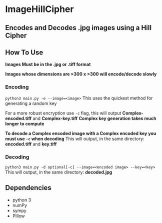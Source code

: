 # ImageHillCipher
## Encodes and Decodes .jpg images using a Hill Cipher

## How To Use
**Images Must be in the .jpg or .tiff format**

**Images whose dimensions are >300 x >300 will encode/decode slowly**
### Encoding
`python3 main.py -e --image=<image>`
This uses the quickest method for generating a random key

For a more robust encryption use `-c` flag, this will output **Complex-encoded.tiff** and **Complex-key.tiff**  **Complex key generation takes much longer to compute**

**To decode a Complex encoded image with a Complex encoded key you must use `-c` when decoding**
This will output, in the same directory: **encoded.tiff** and **key.tiff**

### Decoding

`python3 main.py -d optional[-c] --image=<encoded image> --key=<key>`
This will output, in the same directory: **decoded.jpg**

## Dependencies
- python 3
- numPy
- sympy
- Pillow
